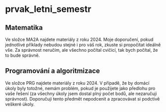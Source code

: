 # prvak_letni_semestr

## Matematika
Ve složce MA2A najdete materiály z roku 2024.
Moje doporučení, pokud jednotlivé příklady nebudou stejné i pro váš rok, zkuste si propočítat ideálně vše.
Za správnost neručím, ale všechno počítal cvičící, tak bych počítal, že to bude správně.

## Programování a algoritmizace
Ve složce PRG najdete materiály z roku 2024.
V případě, že by domácí úkoly byly totožné, nemám problém, pokud je použijete jako předlohu pro vaše řešení (za všechny úkoly jsem dostal plný počet bodů, ale nezaručuji správnost).
Doporučuji tento předmět nepodcenit a zpracovávat si podctivě veškeré úkoly.
